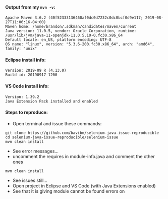 #### Output from my `mvn -v`:
```terminal
Apache Maven 3.6.2 (40f52333136460af0dc0d7232c0dc0bcf0d9e117; 2019-08-27T11:06:16-04:00)
Maven home: /home/brandon/.sdkman/candidates/maven/current
Java version: 11.0.5, vendor: Oracle Corporation, runtime: /usr/lib/jvm/java-11-openjdk-11.0.5.10-0.fc30.x86_64
Default locale: en_US, platform encoding: UTF-8
OS name: "linux", version: "5.3.6-200.fc30.x86_64", arch: "amd64", family: "unix"
```
#### Eclipse install info:
```
Version: 2019-09 R (4.13.0)
Build id: 20190917-1200
```

#### VS Code install info:
```
Version: 1.39.2
Java Extension Pack installed and enabled
```

#### Steps to reproduce:
* Open terminal and issue these commands:
```terminal
git clone https://github.com/bavibm/selenium-java-issue-reproducible
cd selenium-java-issue-reproducible/selenium-issue
mvn clean install
```
* See error messages...
* uncomment the requires in module-info.java and comment the other ones
```
mvn clean install
```
* See issues still...
* Open project in Eclipse and VS Code (with Java Extensions enabled)
* See that it is giving module cannot be found errors on
